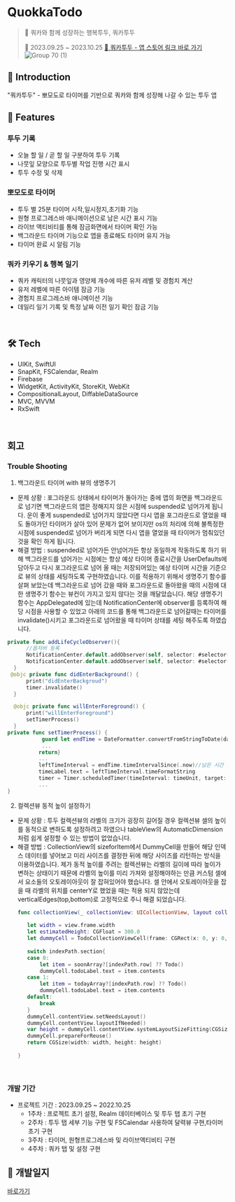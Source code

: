 # QuokkaTodo
> 🤎 쿼카와 함께 성장하는 행복투두, 쿼카투두
>
> 📅 2023.09.25 ~ 2023.10.25
> [🔗 쿼카투두 - 앱 스토어 링크 바로 가기](https://apps.apple.com/app/id6470385256) </br>
![Group 70 (1)](https://github.com/yujinnee/QuokkaTodo/assets/51031771/1dd665a3-0a6c-4f0c-a7bc-3c8c81af4226)

## 🌱 Introduction
"쿼카투두" - 뽀모도로 타이머를 기반으로 쿼카와 함께 성장해 나갈 수 있는 투두 앱

## 📌 Features
### 투두 기록
- 오늘 할 일 / 곧 할 일 구분하여 투두 기록
- 나뭇잎 모양으로 투두별 작업 진행 시간 표시
- 투두 수정 및 삭제

### 뽀모도로 타이머
- 투두 별 25분 타이머 시작,일시정지,초기화 기능
- 원형 프로그레스바 애니메이션으로 남은 시간 표시 기능
- 라이브 액티비티를 통해 잠금화면에서 타이머 확인 가능
- 백그라운드 타이머 기능으로 앱을 종료해도 타이머 유지 가능
- 타이머 완료 시 알림 기능
  
### 쿼카 키우기 & 행복 일기
- 쿼카 캐릭터의 나뭇잎과 영양제 개수에 따른 유저 레벨 및 경험치 계산
- 유저 레벨에 따른 아이템 잠금 기능
- 경험치 프로그레스바 애니메이션 기능
- 데일리 일기 기록 및 특정 날짜 이전 일기 확인 잠금 기능
  
</br>


## 🛠️ Tech 
- UIKit, SwiftUI
- SnapKit, FSCalendar, Realm
- Firebase
- WidgetKit, ActivityKit, StoreKit, WebKit
- CompositionalLayout, DiffableDataSource
- MVC, MVVM
- RxSwift

</br>

## 회고
### Trouble Shooting
1. 백그라운드 타이머 with 뷰의 생명주기
  - 문제 상황 : 포그라운드 상태에서 타이머가 돌아가는 중에 앱의 화면을 백그라운드로 넘기면 백그라운드의 앱은 정해지지 않은 시점에 suspended로 넘어가게 됩니다. 운이 좋게 suspended로 넘어가지 않았다면 다시 앱을 포그라운드로 열었을 때도 돌아가던 타이머가 살아 있어 문제가 없어 보이지만 os의 처리에 의해 불특정한 시점에 suspended로 넘어가 버리게 되면 다시 앱을 열었을 때 타이머가 멈춰있던 것을 확인 하게 됩니다.
  - 해결 방법 : suspended로 넘어가든 안넘어가든 항상 동일하게 작동하도록 하기 위해 백그라운드를 넘어가는 시점에는 항상 예상 타이머 종료시간을 UserDefaults에 담아두고 다시 포그라운드로 넘어 올 때는 저장되어있는 예상 타이머 시간을 기준으로 뷰의 상태를 세팅하도록 구현하였습니다. 이를 적용하기 위해서 생명주기 함수를 살펴 보았는데  백그라운드로 넘어 갔을 때와 포그라운드로 돌아왔을 때의 시점에 대한 생명주기 함수는 뷰컨이 가지고 있지 않다는 것을 깨달았습니다. 해당 생명주기 함수는 AppDelegated에 있는데 NotificationCenter에 observer를 등록하여 해당 시점을 사용할 수 있었고 아래의 코드를 통해 백그라운드로 넘어갈때는 타이머를 invalidate()시키고 포그라운드로 넘어왔을 때 타이머 상태를 세팅 해주도록 하였습니다.

  ```Swift
  private func addLifeCycleObserver(){
        //옵저버 등록
        NotificationCenter.default.addObserver(self, selector: #selector(didEnterBackground), name: UIApplication.didEnterBackgroundNotification, object: nil)
        NotificationCenter.default.addObserver(self, selector: #selector(willEnterForeground), name: UIApplication.willEnterForegroundNotification, object: nil)
    }
   @objc private func didEnterBackground() {
        print("didEnterBackgroud")
        timer.invalidate()
    }

    @objc private func willEnterForeground() {
        print("willEnterForeground")
        setTimerProcess()
    }
private func setTimerProcess() {
             guard let endTime = DateFormatter.convertFromStringToDate(date: UserDefaultsHelper.standard.endTime ?? "") else { //저장되어있는 타이머 종료시간 확인
             ...
            return}
            ...
            leftTimeInterval = endTime.timeIntervalSince(.now)//남은 시간 계산
            timeLabel.text = leftTimeInterval.timeFormatString
            timer = Timer.scheduledTimer(timeInterval: timeUnit, target: self, selector: #selector(timerTimeChanged), userInfo: nil, repeats: true)//남은 시간부터 타이머 동작
            ...
}

  ```

2. 컬렉션뷰 동적 높이 설정하기
- 문제 상황 : 투두 컬렉션뷰의 라벨의 크기가 굉장히 길어질 경우 컬렉션뷰 셀의 높이를 동적으로 변하도록 설정하려고 하였으나 tableView의 AutomaticDimension 처럼 쉽게 설정할 수 있는 방법이 없었습니다.
- 해결 방법 : CollectionView의 sizeforItem에서  DummyCell을 만들어 해당 인덱스 데이터를 넣어보고 미리 사이즈를 결정한 뒤에 해당 사이즈를 리턴하는 방식을 이용하였습니다. 제가 동적 높이를 주려는 컬렉션뷰는 라벨의 길이에 따라 높이가 변하는 상태이기 때문에 라벨의 높이를 미리 가져와 설정해야하는 만큼 커스텀 셀에서 요소들의 오토레이아웃이 잘 잡혀있어야 했습니다. 셀 안에서 오토레이아웃을 잡을 때 라벨의 위치를 centerY로 했었을 때는 적용 되지 않았는데 verticalEdges(top,bottom)로 고정적으로 주니 해결 되었습니다.
     ```Swift
     func collectionView(_ collectionView: UICollectionView, layout collectionViewLayout: UICollectionViewLayout, sizeForItemAt indexPath: IndexPath) -> CGSize {
        
        let width = view.frame.width
        let estimatedHeight: CGFloat = 300.0
        let dummyCell = TodoCollectionViewCell(frame: CGRect(x: 0, y: 0, width: width, height: estimatedHeight))
        
        switch indexPath.section{
        case 0:
            let item = soonArray?[indexPath.row] ?? Todo()
            dummyCell.todoLabel.text = item.contents
        case 1:
            let item = todayArray?[indexPath.row] ?? Todo()
            dummyCell.todoLabel.text = item.contents
        default:
            break
        }
        dummyCell.contentView.setNeedsLayout()
        dummyCell.contentView.layoutIfNeeded()
        var height = dummyCell.contentView.systemLayoutSizeFitting(CGSize(width: width, height: UIView.layoutFittingCompressedSize.height)).height
        dummyCell.prepareForReuse()
        return CGSize(width: width, height: height)
        
    }
   ```


</br>

### 개발 기간
- 프로젝트 기간 : 2023.09.25 ~ 2022.10.25
  - 1주차 : 프로젝트 초기 설정, Realm 데이터베이스 및 투두 탭 초기 구현
  - 2주차 : 투두 탭 세부 기능 구현 및 FSCalendar 사용하여 달력뷰 구현,타이머 초기 구현
  - 3주차 : 타이머, 원형프로그레스바 및 라이브액티비티 구현
  - 4주차 : 쿼카 탭 및 설정 구현


## 📑 개발일지
[바로가기](https://succulent-stallion-ac8.notion.site/f8c8b6ae2d5d4d1f9095077393c01f20?v=b25bc72663a84af8a517ffff374e91db&pvs=4)

